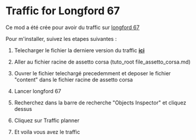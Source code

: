 # Traffic for Longford 67

Ce mod a été crée pour avoir du traffic sur [longford 67](https://www.overtake.gg/downloads/longford-1967.2741/)

Pour m'installer, suivez les etapes suivantes :

1. Telecharger le fichier la derniere version du traffic **[ici]()**

2. Aller au fichier racine de assetto corsa (tuto_root file_assetto_corsa.md)

3. Ouvrer le fichier telechargé precedemment et deposer le fichier "content" dans le fichier racine de assetto corsa

4. Lancer longford 67

5. Recherchez dans la barre de recherche "Objects Inspector" et cliquez dessus

6. Cliquez sur Traffic planner

7. Et voila vous avez le traffic
